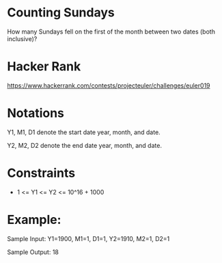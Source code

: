 # Counting Sundays

How many Sundays fell on the first of the month between two dates (both inclusive)?

# Hacker Rank

https://www.hackerrank.com/contests/projecteuler/challenges/euler019

# Notations

Y1, M1, D1 denote the start date year, month, and date.

Y2, M2, D2 denote the end date year, month, and date.

# Constraints

- 1 <= Y1 <= Y2 <= 10^16 + 1000

# Example:

Sample Input: Y1=1900, M1=1, D1=1, Y2=1910, M2=1, D2=1

Sample Output: 18


